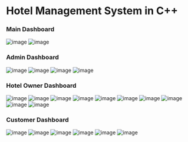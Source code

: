 <h1>Hotel Management System in C++</h1>

<h3>Main Dashboard</h3>

![image](https://user-images.githubusercontent.com/88619994/171572643-1c43b760-9907-411e-b979-a56f5533bd51.png)
![image](https://user-images.githubusercontent.com/88619994/171572699-b8e4e7b4-ccf5-4094-a6a4-c95f2aabb5d2.png)


<h3>Admin Dashboard</h3>

![image](https://user-images.githubusercontent.com/88619994/171572810-36ed12fd-27a6-43af-b9f4-ee547ea0f8bf.png)
![image](https://user-images.githubusercontent.com/88619994/171572978-b0c5986b-32ed-4b0d-a010-1dab654b4e11.png)
![image](https://user-images.githubusercontent.com/88619994/171573057-458856fa-eaa5-44cc-8c7f-3539e458003e.png)
![image](https://user-images.githubusercontent.com/88619994/171573135-a2c2d937-6e43-4bc3-a028-970b195708a2.png)


<h3>Hotel Owner Dashboard</h3>

![image](https://user-images.githubusercontent.com/88619994/171573276-d22559c8-d456-45f5-894c-4031c461d61e.png)
![image](https://user-images.githubusercontent.com/88619994/171573332-3190ae52-adf4-457c-8bb0-0470dd75b47d.png)
![image](https://user-images.githubusercontent.com/88619994/171573388-6a1761f7-8723-41a9-86a2-8f41511cc528.png)
![image](https://user-images.githubusercontent.com/88619994/171573538-2ec7424b-771b-42f1-8947-a98d67eee357.png)
![image](https://user-images.githubusercontent.com/88619994/171573592-84d72ee7-4289-468d-9ecb-6c75b79d5ac8.png)
![image](https://user-images.githubusercontent.com/88619994/171573712-21666f54-58b9-47de-858d-766cc672c34a.png)
![image](https://user-images.githubusercontent.com/88619994/171573832-a7012cba-870e-461e-a6cc-4244923a56aa.png)
![image](https://user-images.githubusercontent.com/88619994/171573887-5f7ca48c-ee7b-4e70-9b97-d74fbcda49d7.png)
![image](https://user-images.githubusercontent.com/88619994/171574006-5e8b5829-b47e-4058-84cf-8e1974ab43e3.png)
![image](https://user-images.githubusercontent.com/88619994/171574147-7611af4e-69ea-434c-8f3e-a51d6a8afb59.png)


<h3>Customer Dashboard</h3>

![image](https://user-images.githubusercontent.com/88619994/171574272-3b205acf-c66a-4045-8b8b-0e5514004f1d.png)
![image](https://user-images.githubusercontent.com/88619994/171574364-b87280ea-2908-40b0-ab54-fcab903a1340.png)
![image](https://user-images.githubusercontent.com/88619994/171574511-1ebd3d56-face-4267-a1f5-30df7edb8c4e.png)
![image](https://user-images.githubusercontent.com/88619994/171574616-cdcb050a-8551-428f-85c5-d9a12f94115d.png)
![image](https://user-images.githubusercontent.com/88619994/171574820-81dca84e-29ba-4002-8123-f5548de169a5.png)
![image](https://user-images.githubusercontent.com/88619994/171574924-21665909-7d40-4dfc-bad4-60885acd8bec.png)
